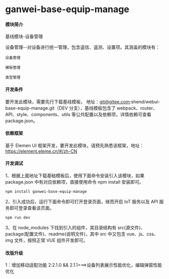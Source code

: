 # ganwei-base-equip-manage

#### 模块简介

基线模块-设备管理

设备管理--对设备进行统一管理，包含遥信、遥测、设置项。其涵盖的模块有：

```
设备管理

模板管理

类型管理

```

#### 开发条件

要开发此模块，需要先行下载基线模板， 地址：git@gitee.com:shend/webui-base-equip-manage.git（DEV 分支），基线模板包含了 webpack、router、API、style、components、utils 等公共配置以及依赖项，详情依赖可查看 package.json。

#### 依赖框架

基于 Elemen UI 框架开发，要开发此模块，请预先熟悉该框架，地址：https://element.eleme.cn/#/zh-CN

#### 开发调试

1、根据上面地址下载基础模板后，使用下面命令安装引入该模块，如果 package.json 中有对应依赖项，直接使用命令 npm install 安装即可。

```
npm install ganwei-base-equip-manage
```

2、引入成功后，运行下面命令即可打开登录页面，继而开启 IoT 服务以及 API 服务即可登录查看该页面。

```
npm run dev
```

3、在 node_modules 下找到引入的组件，其目录结构有 src(源文件)、package(配置文件)、readme(说明文件)，其中 src 中又包含 vue、js、css、img 文件，按照正常 VUE 组件开发即可。

#### 改版升级

1：增加移动适配功能
2:2.1.0 && 2.1.1===>设备列表展示性能优化，编辑弹窗性能优化
